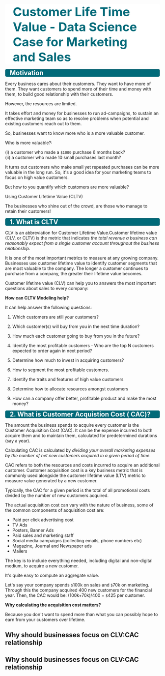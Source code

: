 <div class="alert" style="background-color:#fff; color:black; padding:0px 10px; border-radius:5px;"><h1 style='margin:15px 15px; color:#006a79; font-size:40px'> Customer Life Time Value - Data Science Case for Marketing and Sales</h1>
</div>
<div style="text-align: center">
</div>
<div class="alert alert-info" style="background-color:#006a79; color:white; padding:0px 10px; border-radius:5px;"><h2 style='margin:10px 5px'>Motivation</h2>
</div>

Every business cares about their customers. They want to have more of them. They want customers to spend more of their time and money with them, to build good relationship with their customers.

However, the resources are limited.

It takes effort and money for businesses to run ad-campaigns, to sustain an effective marketing team so as to resolve problems when potential and existing customers reach out to them.

So, businesses want to know more who is a more valuable customer.

Who is more valuable?: 

(i) a customer who made a `$1000` purchase 6 months back?  
(ii) a customer who made 10 small purchases last month?


It turns out customers who make small yet repeated purchases can be more valuable in the long run. So, it's a good idea for your marketing teams to focus on high value customers. 

But how to you quantify which customers are more valuable?

Using Customer Lifetime Value (CLTV)

The businesses who shine out of the crowd, are those who manage to retain their customers!

<div class="alert alert-info" style="background-color:#006a79; color:white; padding:0px 10px; border-radius:5px;"><h2 style='margin:10px 5px'>1. What is CLTV</h2>
</div>


CLV is an abbreviation for Customer Lifetime Value.Customer lifetime value (CLV, or CLTV) is the metric that indicates _the total revenue a business can reasonably expect from a single customer account throughout the business relationship_.

It is one of the most important metrics to measure at any growing company. Businesses use customer lifetime value to identify customer segments that are most valuable to the company. The longer a customer continues to purchase from a company, the greater their lifetime value becomes.

Customer lifetime value (CLV) can help you to answers the most important questions about sales to every company:

__How can CLTV Modeling help?__

It can help answer the following questions:

1. Which customers are still your customers?

2. Which customer(s) will buy from you in the next time duration?

3. How much each customer going to buy from you in the future?

4. Identify the most profitable customers - Who are the top N customers expected to order again in next period?

5. Determine how much to invest in acquiring customers?

6. How to segment the most profitable customers.

7. Identify the traits and features of high value customers

8. Determine how to allocate resources amongst customers
 
9. How can a company offer better, profitable product and make the most money?


<div class="alert alert-info" style="background-color:#006a79; color:white; padding:0px 10px; border-radius:5px;"><h2 style='margin:10px 5px'>2. What is Customer Acquistion Cost ( CAC)?</h2>
</div>

The amount the business spends to acquire every customer is the Customer Acquisition Cost (CAC). It can be the expense incurred to both acquire them and to maintain them, calculated for predetermined durations (say a year).

Calculating CAC is calculated by _dividing your overall marketing expenses by the number of net new customers acquired in a given period of time_. 

CAC refers to both the resources and costs incurred to acquire an additional customer. Customer acquisition cost is a key business metric that is commonly used alongside the customer lifetime value (LTV) metric to measure value generated by a new customer.

Typically, the CAC for a given period is the total of all promotional costs divided by the number of new customers acquired. 

The actual acquisition cost can vary with the nature of business, some of the common components of acquisition cost are:
 - Paid per click advertising cost
 - TV Ads
 - Posters, Banner Ads
 - Paid sales and marketing staff
 - Social media campaigns (collecting emails, phone numbers etc)
 - Magazine, Journal and Newspaper ads
 - Mailers
 
The key is to include everything needed, including digital and non-digital medium, to acquire a new customer.

It's quite easy to compute an aggregate value.

Let's say your company spends `$`100k on sales and `$`70k on marketing. Through this the company acquired 400 new customers for the financial year. Then, the CAC would be: (100k+70k)/400 = `$`425 per customer.


__Why calculating the acquisition cost matters?__

Because you don't want to spend more than what you can possibly hope to earn from your customers over lifetime. 


## Why should businesses focus on CLV:CAC relationship


## Why should businesses focus on CLV:CAC relationship
